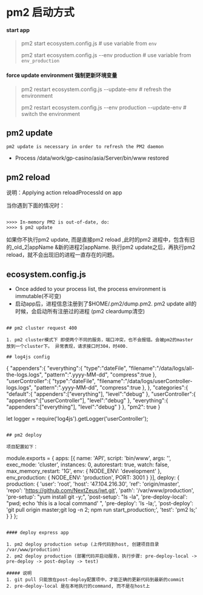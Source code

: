 # pm2 启动方式

#### start app

> pm2 start ecosystem.config.js # use variable from `env`
>
> pm2 start ecosystem.config.js --env production # use variable from `env_production`

#### force update environment 强制更新环境变量

> pm2 restart ecosystem.config.js --update-env # refresh the environment
>
> pm2 restart ecosystem.config.js --env production --update-env # switch the environment


## pm2 update
	pm2 update is necessary in order to refresh the PM2 daemon

- Process /data/work/gp-casino/asia/Server/bin/www restored

## pm2 reload

说明：Applying action reloadProcessId on app 

当你遇到下面的情况时：
```

>>>> In-memory PM2 is out-of-date, do: 
>>>> $ pm2 update

```

如果你不执行pm2 update, 而是直接pm2 reload ,此时的pm2 进程中，包含有旧的_old_2|appName &新的进程2|appName.
执行pm2 update之后，再执行pm2 reload，就不会出现旧的进程一直存在的问题。


## ecosystem.config.js
- Once added to your process list, the process environment is immutable(不可变)
- 启动app后，进程信息注册到了$HOME/.pm2/dump.pm2. pm2 update all的时候，会启动所有注册过的进程 (pm2 cleardump清空)

```

## pm2 cluster request 400

1. pm2 cluster模式下 即使两个不同的服务，端口冲突，也不会报错。会被pm2的master 放到一个cluster下。 异常表现，请求接口时304，时400.

## log4js config

```

{
    "appenders":{
        "everything":{
            "type":"dateFile",
            "filename":"/data/logs/all-the-logs.logs",
            "pattern":".yyyy-MM-dd",
            "compress":true
        },
        "userController":{
            "type":"dateFile",
            "filename":"/data/logs/userController-logs.logs",
            "pattern":".yyyy-MM-dd",
            "compress":true
        },
    },
    "categories":{
        "default":{
            "appenders":["everything"],
            "level":"debug"
        },
        "userController":{
            "appenders":["userController"],
            "level":"debug"
        },
        "everything":{
            "appenders":["everything"],
            "level":"debug"
        }
    },
    "pm2":  true
}

let logger = require('log4js').getLogger('userController');

```

## pm2 deploy

项目配置如下：

```

module.exports = {
  apps: [{
    name: 'API',
    script: 'bin/www',
    args: '',
    exec_mode: 'cluster',
    instances: 0,
    autorestart: true,
    watch: false,
    max_memory_restart: '1G',
    env: {
      NODE_ENV: 'development'
    },
    env_production: {
      NODE_ENV: 'production',
      PORT: 3001
    }
  }],
  deploy: {
    production: {
      'user': 'root',
      'host': '47.104.216.30',
      'ref': 'origin/master',
      'repo': 'https://github.com/NextZeus/jwt.git',
      'path': '/var/www/production',
      'pre-setup': "yum install git -y;",
      'post-setup': "ls -la",
      'pre-deploy-local': "pwd; echo 'this is a local command' ",
      'pre-deploy': 'ls -la;',
      'post-deploy': 'git pull origin master;git log -n 2; npm run start_production;',
      'test': 'pm2 ls;'
    }
  }
};


```

#### deploy express app 

1. pm2 deploy production setup (上传代码到host, 创建项目目录 /var/www/production)
2. pm2 deploy production (部署代码并启动服务，执行步骤: pre-deploy-local -> pre-deploy -> post-deploy -> test)

##### 说明
1. git pull 只能放在post-deploy配置项中，才能正确的更新代码到最新的commit
2. pre-deploy-local 是在本地执行的command, 而不是在host上